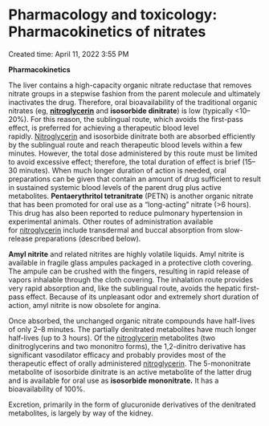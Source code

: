 # Pharmacology and toxicology: Pharmacokinetics of nitrates

Created time: April 11, 2022 3:55 PM

****Pharmacokinetics****

The liver contains a high-capacity organic nitrate reductase that removes nitrate groups in a stepwise fashion from the parent molecule and ultimately inactivates the drug. Therefore, oral bioavailability of the traditional organic nitrates (eg, **[nitroglycerin](https://accessmedicine-mhmedical-com.eproxy.lib.hku.hk/drugs.aspx?GbosID=426816)** and **isosorbide dinitrate**) is low (typically <10–20%). For this reason, the sublingual route, which avoids the first-pass effect, is preferred for achieving a therapeutic blood level rapidly. [Nitroglycerin](https://accessmedicine-mhmedical-com.eproxy.lib.hku.hk/drugs.aspx?GbosID=426816) and isosorbide dinitrate both are absorbed efficiently by the sublingual route and reach therapeutic blood levels within a few minutes. However, the total dose administered by this route must be limited to avoid excessive effect; therefore, the total duration of effect is brief (15–30 minutes). When much longer duration of action is needed, oral preparations can be given that contain an amount of drug sufficient to result in sustained systemic blood levels of the parent drug plus active metabolites. **Pentaerythritol tetranitrate** (PETN) is another organic nitrate that has been promoted for oral use as a “long-acting” nitrate (>6 hours). This drug has also been reported to reduce pulmonary hypertension in experimental animals. Other routes of administration available for [nitroglycerin](https://accessmedicine-mhmedical-com.eproxy.lib.hku.hk/drugs.aspx?GbosID=426816) include transdermal and buccal absorption from slow-release preparations (described below).

**Amyl nitrite** and related nitrites are highly volatile liquids. Amyl nitrite is available in fragile glass ampules packaged in a protective cloth covering. The ampule can be crushed with the fingers, resulting in rapid release of vapors inhalable through the cloth covering. The inhalation route provides very rapid absorption and, like the sublingual route, avoids the hepatic first-pass effect. Because of its unpleasant odor and extremely short duration of action, amyl nitrite is now obsolete for angina.

Once absorbed, the unchanged organic nitrate compounds have half-lives of only 2–8 minutes. The partially denitrated metabolites have much longer half-lives (up to 3 hours). Of the [nitroglycerin](https://accessmedicine-mhmedical-com.eproxy.lib.hku.hk/drugs.aspx?GbosID=426816) metabolites (two dinitroglycerins and two mononitro forms), the 1,2-dinitro derivative has significant vasodilator efficacy and probably provides most of the therapeutic effect of orally administered [nitroglycerin](https://accessmedicine-mhmedical-com.eproxy.lib.hku.hk/drugs.aspx?GbosID=426816). The 5-mononitrate metabolite of isosorbide dinitrate is an active metabolite of the latter drug and is available for oral use as **isosorbide mononitrate.** It has a bioavailability of 100%.

Excretion, primarily in the form of glucuronide derivatives of the denitrated metabolites, is largely by way of the kidney.